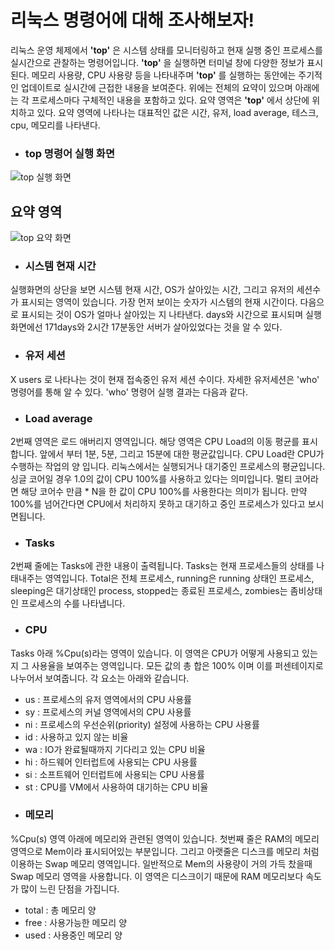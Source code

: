 # 리눅스 명령어에 대해 조사해보자!
리눅스 운영 체제에서 **'top'** 은 시스템 상태를 모니터링하고 현재 실행 중인 프로세스를 
실시간으로 관찰하는 명령어입니다. **'top'** 을 실행하면 터미널 창에 다양한 정보가 표시된다.
메모리 사용량, CPU 사용량 등을 나타내주며 **'top'** 를 실행하는 동안에는 주기적인 업데이트로 실시간에 근접한 내용을 보여준다. 위에는 전체의 요약이 있으며 아래에는 각 프로세스마다 구체적인 내용을 포함하고 있다.
요약 영역은 **'top'** 에서 상단에 위치하고 있다.
요약 영역에 나타나는 대표적인 값은 시간, 유저, load average, 테스크, cpu, 메모리를 나타낸다. 


* ### top 명령어 실행 화면
![top 실행 화면](https://github.com/dongheon123/assignment_20233061/assets/113902969/78db63c7-ec0a-446a-b759-cbe997727dab)
## 요약 영역
![top 요약 화면](https://github.com/dongheon123/assignment_20233061/assets/113902969/36d1b835-b116-45fc-8406-7bc8d81ada76)

* ### 시스템 현재 시간
실행화면의 상단을 보면 시스템 현재 시간, OS가 살아있는 시간, 그리고 유저의 세션수가 표시되는 영역이 있습니다. 가장 먼저 보이는 숫자가 시스템의 현재 시간이다. 다음으로 표시되는 것이 OS가 얼마나 살아있는 지 나타낸다. days와 시간으로 표시되며 실행 화면에선 171days와 2시간 17분동안 서버가 살아있었다는 것을 알 수 있다.

* ### 유저 세션
X users 로 나타나는 것이 현재 접속중인 유저 세션 수이다.
자세한 유저세션은 'who' 명령어를 통해 알 수 있다.
'who' 명령어 실행 결과는 다음과 같다.
* ### Load average
2번째 영역은 로드 애버리지 영역입니다. 해당 영역은 CPU Load의 이동 평균를 표시합니다. 앞에서 부터 1분, 5분, 그리고 15분에 대한 평균값입니다. CPU Load란 CPU가 수행하는 작업의 양 입니다. 리눅스에서는 실행되거나 대기중인 프로세스의 평균입니다. 싱글 코어일 경우 1.0의 값이 CPU 100%를 사용하고 있다는 의미입니다. 멀티 코어라면 해당 코어수 만큼 * N을 한 값이 CPU 100%를 사용한다는 의미가 됩니다. 만약 100%를 넘어간다면 CPU에서 처리하지 못하고 대기하고 중인 프로세스가 있다고 보시면됩니다.
* ### Tasks
2번째 줄에는 Tasks에 관한 내용이 출력됩니다. Tasks는 현재 프로세스들의 상태를 나태내주는 영역입니다. Total은 전체 프로세스, running은 running 상태인 프로세스, sleeping은 대기상태인 process, stopped는 종료된 프로세스, zombies는 좀비상태인 프로세스의 수를 나타냅니다.
* ### CPU
Tasks 아래 %Cpu(s)라는 영역이 있습니다. 이 영역은 CPU가 어떻게 사용되고 있는지 그 사용율을 보여주는 영역입니다. 모든 값의 총 합은 100% 이며 이를 퍼센테이지로 나누어서 보여줍니다. 각 요소는 아래와 같습니다.

- us : 프로세스의 유저 영역에서의 CPU 사용률
- sy : 프로세스의 커널 영역에서의 CPU 사용률
- ni : 프로세스의 우선순위(priority) 설정에 사용하는 CPU 사용률
- id : 사용하고 있지 않는 비율
- wa : IO가 완료될때까지 기다리고 있는 CPU 비율
- hi : 하드웨어 인터럽트에 사용되는 CPU 사용률
- si : 소프트웨어 인터럽트에 사용되는 CPU 사용률
- st : CPU를 VM에서 사용하여 대기하는 CPU 비율
* ### 메모리
%Cpu(s) 영역 아래에 메모리와 관련된 영역이 있습니다. 첫번째 줄은 RAM의 메모리 영역으로 Mem이라 표시되어있는 부분입니다. 그리고 아랫줄은 디스크를 메모리 처럼 이용하는 Swap 메모리 영역입니다. 일반적으로 Mem의 사용량이 거의 가득 찼을때 Swap 메모리 영역을 사용합니다. 이 영역은 디스크이기 때문에 RAM 메모리보다 속도가 많이 느린 단점을 가집니다.

- total : 총 메모리 양
- free : 사용가능한 메모리 양
- used : 사용중인 메모리 양

